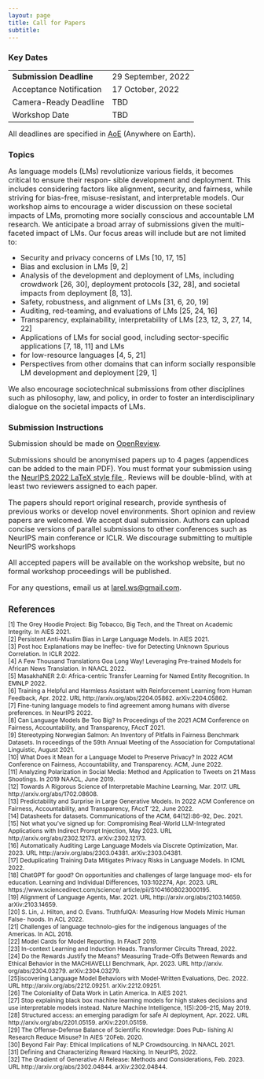 ```yaml
---
layout: page
title: Call for Papers
subtitle: 
---
```


<h3 style='margin-bottom: 10pt;'>Key Dates</h3>

<div class='description' style='font-size: 11pt;align: center'>

<table style='margin-bottom:10pt;'>
	<tr>
		<td> <b>Submission Deadline</b></td> 
		<td> 29 September, 2022 </td>
	</tr>
	<tr>
		<td> Acceptance Notification </td>
		<td> 17 October, 2022 </td>
	</tr>
	<tr>
		<td> Camera-Ready Deadline</td>
        <td> TBD </td>
	</tr>
	<tr>
		<td> Workshop Date</td>
        <td> TBD </td>
	</tr>
</table>

<p>All deadlines are specified in <a href="https://www.timeanddate.com/time/zones/aoe" target="_blank">AoE</a> (Anywhere on Earth).
</p>

</div>

<h3 style='margin-bottom: 10pt;'>Topics</h3>

<div class='description' style='font-size: 11pt;'>

As language models (LMs) revolutionize various fields, it becomes critical to ensure their respon-
sible development and deployment. This includes considering factors like alignment, security, and
fairness, while striving for bias-free, misuse-resistant, and interpretable models. Our workshop aims
to encourage a wider discussion on these societal impacts of LMs, promoting more socially conscious
and accountable LM research. We anticipate a broad array of submissions given the multi-faceted
impact of LMs. Our focus areas will include but are not limited to:

<ul>
<li>Security and privacy concerns of LMs [10, 17, 15] </li>
<li>Bias and exclusion in LMs [9, 2] </li>
<li>Analysis of the development and deployment of LMs, including crowdwork [26, 30], deployment protocols [32, 28], and societal impacts from deployment [8, 13]. </li>
<li>Safety, robustness, and alignment of LMs [31, 6, 20, 19] </li>
<li>Auditing, red-teaming, and evaluations of LMs [25, 24, 16] </li>
<li>Transparency, explainability, interpretability of LMs [23, 12, 3, 27, 14, 22] </li>
<li>Applications of LMs for social good, including sector-specific applications [7, 18, 11] and LMs </li>
<li>for low-resource languages [4, 5, 21] </li>
<li>Perspectives from other domains that can inform socially responsible LM development and
deployment [29, 1] </li>
</ul>

We also encourage sociotechnical submissions from other disciplines such as philosophy, law, and
policy, in order to foster an interdisciplinary dialogue on the societal impacts of LMs.

</div>


<h3 style='margin-bottom: 10pt;'>Submission Instructions</h3>

<div class='description' style='font-size: 11pt;'>
<p>Submission should be made on <a href="https://openreview.net/group?id=NeurIPS.cc/2022/Workshop/LaReL" target="_blank">OpenReview</a>.</p>

<p> Submissions should be anonymised papers up to 4 pages (appendices can be added to the main PDF). You must format your submission using the <a href="https://neurips.cc/Conferences/2022/PaperInformation/StyleFiles" target="_blank"> NeurIPS 2022 LaTeX style file </a>. Reviews will be double-blind, with at least two reviewers assigned to each paper.</p> 

<p>The papers should report original research, provide synthesis of previous works or develop novel environments. Short opinion and review papers are welcomed. We accept dual submission. Authors can upload concise versions of parallel submissions to other conferences such as NeurIPS main conference or ICLR. We discourage submitting to multiple NeurIPS workshops</p>

<p>All accepted papers will be available on the workshop website, but no formal workshop proceedings will be published.</p>

<p>For any questions, email us at <a href='mailto:larel.ws@gmail.com'>larel.ws@gmail.com</a>.</p>

<h3 style='margin-bottom: 10pt;'>References</h3>


<div class='references' style='font-size:9pt'>
<p> 
[1] The Grey Hoodie Project: Big Tobacco, Big Tech, and the Threat
on Academic Integrity. In AIES 2021. 
<br>
[2] Persistent Anti-Muslim Bias in Large Language Models. In AIES 2021.
<br>
[3] Post hoc Explanations may be Ineffec-
tive for Detecting Unknown Spurious Correlation. In ICLR 2022. 
<br>
[4] A Few Thousand Translations Goa Long Way! Leveraging Pre-trained Models for African News Translation. In NAACL 2022.
<br>
[5] MasakhaNER 2.0:
Africa-centric Transfer Learning for Named Entity Recognition. In EMNLP 2022.
<br>
[6] Training a Helpful and Harmless Assistant with Reinforcement Learning from Human
Feedback, Apr. 2022. URL http://arxiv.org/abs/2204.05862. arXiv:2204.05862.
<br>
[7] Fine-tuning language models to find agreement among humans with diverse preferences. In NeurIPS 2022.
<br>
[8] Can Language Models Be Too Big? In Proceedings of the 2021 ACM Conference on
Fairness, Accountability, and Transparency, FAccT 2021.
<br>
[9] Stereotyping Norwegian
Salmon: An Inventory of Pitfalls in Fairness Benchmark Datasets. In roceedings of the 59th
Annual Meeting of the Association for Computational Linguistic, August 2021.
<br>
[10] What Does it Mean for a Language Model to Preserve Privacy? In 2022 ACM Conference on Fairness, Accountability,
and Transparency. ACM, June 2022.
<br>
[11] Analyzing Polarization in Social Media: Method and Application to Tweets on 21 Mass Shootings. In 2019 NAACL, June 2019.
<br>
[12] Towards A Rigorous Science of Interpretable Machine Learning,
Mar. 2017. URL http://arxiv.org/abs/1702.08608.
<br>
[13] Predictability and Surprise in Large Generative Models. In 2022 ACM Conference on
Fairness, Accountability, and Transparency, FAccT ’22, June 2022.
<br>
[14] Datasheets for datasets. Communications of the ACM, 64(12):86–92, Dec. 2021. 
<br>
[15] Not what you’ve
signed up for: Compromising Real-World LLM-Integrated Applications with Indirect Prompt
Injection, May 2023. URL http://arxiv.org/abs/2302.12173. arXiv:2302.12173.
<br>
[16] Automatically Auditing Large Language Models via Discrete Optimization, Mar. 2023. URL http://arxiv.org/abs/2303.04381. arXiv:2303.04381.
<br>
[17] Deduplicating Training Data Mitigates Privacy Risks
in Language Models. In ICML 2022.
<br>
[18] ChatGPT for good? On opportunities and challenges of large language mod-
els for education. Learning and Individual Differences, 103:102274, Apr. 2023. URL https://www.sciencedirect.com/science/
article/pii/S1041608023000195.
<br>
[19] Alignment of
Language Agents, Mar. 2021. URL http://arxiv.org/abs/2103.14659. arXiv:2103.14659.
<br>
[20] S. Lin, J. Hilton, and O. Evans. TruthfulQA: Measuring How Models Mimic Human False-
hoods. In ACL 2022.
<br>
[21] Challenges of language technolo-gies for the indigenous languages of the Americas. In ACL 2018.
<br>
[22] Model Cards for Model Reporting. In FAacT 2019.
<br>
[23] In-context Learning and Induction Heads. Transformer Circuits Thread, 2022.
<br>
[24] Do the Rewards Justify the Means? Measuring Trade-Offs Between Rewards
and Ethical Behavior in the MACHIAVELLI Benchmark, Apr. 2023. URL http://arxiv.
org/abs/2304.03279. arXiv:2304.03279.
<br>
[25]iscovering Language Model Behaviors with Model-Written Evaluations, Dec. 2022. URL http://arxiv.org/abs/2212.09251. arXiv:2212.09251.
<br>
[26] The Coloniality of Data Work in Latin America. In AIES 2021.
<br>
[27] Stop explaining black box machine learning models for high stakes decisions
and use interpretable models instead. Nature Machine Intelligence, 1(5):206–215, May 2019.
<br>
[28] Structured access: an emerging paradigm for safe AI deployment, Apr. 2022. URL
http://arxiv.org/abs/2201.05159. arXiv:2201.05159.
<br>
[29] The Offense-Defense Balance of Scientific Knowledge: Does Pub-
lishing AI Research Reduce Misuse? In AIES ’20Feb. 2020. 
<br>
[30] Beyond Fair Pay: Ethical Implications of NLP Crowdsourcing. In NAACL 2021.
<br>
[31] Defining and Characterizing Reward Hacking. In NeurIPS, 2022.
<br>
[32] The Gradient of Generative AI Release: Methods and Considerations, Feb. 2023. URL
http://arxiv.org/abs/2302.04844. arXiv:2302.04844.


</div>

